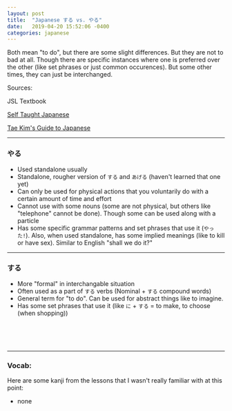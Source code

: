 ```yaml
---
layout: post
title:  "Japanese する vs. やる"
date:   2019-04-20 15:52:06 -0400
categories: japanese
---
```


Both mean "to do", but there are some slight differences. But they are not to bad at all. Though there are specific instances where one is preferred over the other (like set phrases or just common occurences). But some other times, they can just be interchanged.

Sources:

JSL Textbook

<a href="http://selftaughtjapanese.com/2018/03/23/japanese-word-comparison-yaru-%E3%82%84%E3%82%8B-vs-suru-%E3%81%99%E3%82%8B-two-ways-of-doing-it/" target="_blank">Self Taught Japanese</a>

<a href="http://www.guidetojapanese.org/blog/2005/04/21/difference-between-and/" target="_blank">Tae Kim's Guide to Japanese</a>

<hr />
<h3>やる</h3>

- Used standalone usually
- Standalone, rougher version of `する` and `あげる` (haven't learned that one yet)
- Can only be used for physical actions that you voluntarily do with a certain amount of time and effort
- Cannot use with some nouns (some are not physical, but others like "telephone" cannot be done). Though some can be used along with a particle
- Has some specific grammar patterns and set phrases that use it (`やった!`). Also, when used standalone, has some implied meanings (like to kill or have sex). Similar to English "shall we do it?"


<hr />
<h3>する</h3>

- More "formal" in interchangable situation
- Often used as a part of `する` verbs (Nominal + `する` compound words)
- General term for "to do". Can be used for abstract things like to imagine.
- Has some set phrases that use it (like `に` + `する` = to make, to choose (when shopping))


<br />
<br />
<br />

<hr />
<h3>Vocab:</h3>

Here are some kanji from the lessons that I wasn't really familiar with at this point:

- none

